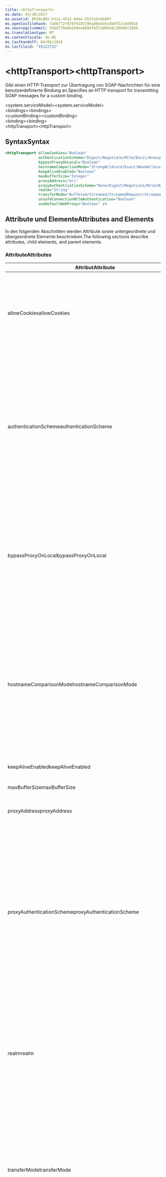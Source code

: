 ```yaml
---
title: <httpTransport>
ms.date: 03/30/2017
ms.assetid: 8b30c065-b32a-4fa3-8eb4-5537a9c6b897
ms.openlocfilehash: 7a06772f078f9187298ad0b4b9c8b0f51c849928
ms.sourcegitcommit: 5b6d778ebb269ee6684fb57ad69a8c28b06235b9
ms.translationtype: MT
ms.contentlocale: de-DE
ms.lasthandoff: 04/08/2019
ms.locfileid: "59122732"
---
```

# <a name="httptransport"></a><span data-ttu-id="d3ae2-101">\<httpTransport></span><span class="sxs-lookup"><span data-stu-id="d3ae2-101">\<httpTransport></span></span>
<span data-ttu-id="d3ae2-102">Gibt einen HTTP-Transport zur Übertragung von SOAP-Nachrichten für eine benutzerdefinierte Bindung an.</span><span class="sxs-lookup"><span data-stu-id="d3ae2-102">Specifies an HTTP transport for transmitting SOAP messages for a custom binding.</span></span>  
  
 <span data-ttu-id="d3ae2-103">\<system.serviceModel></span><span class="sxs-lookup"><span data-stu-id="d3ae2-103">\<system.serviceModel></span></span>  
<span data-ttu-id="d3ae2-104">\<bindings></span><span class="sxs-lookup"><span data-stu-id="d3ae2-104">\<bindings></span></span>  
<span data-ttu-id="d3ae2-105">\<customBinding></span><span class="sxs-lookup"><span data-stu-id="d3ae2-105">\<customBinding></span></span>  
<span data-ttu-id="d3ae2-106">\<binding></span><span class="sxs-lookup"><span data-stu-id="d3ae2-106">\<binding></span></span>  
<span data-ttu-id="d3ae2-107">\<httpTransport></span><span class="sxs-lookup"><span data-stu-id="d3ae2-107">\<httpTransport></span></span>  
  
## <a name="syntax"></a><span data-ttu-id="d3ae2-108">Syntax</span><span class="sxs-lookup"><span data-stu-id="d3ae2-108">Syntax</span></span>  
  
```xml  
<httpTransport allowCookies="Boolean"
               authenticationScheme="Digest/Negotiate/Ntlm/Basic/Anonymous"
               bypassProxyOnLocal="Boolean"
               hostnameComparisonMode="StrongWildcard/Exact/WeakWildcard"
               keepAliveEnabled="Boolean"
               maxBufferSize="Integer"
               proxyAddress="Uri"
               proxyAuthenticationScheme="None/Digest/Negotiate/Ntlm/Basic/Anonymous"
               realm="String"
               transferMode="Buffered/Streamed/StreamedRequest/StreamedResponse"
               unsafeConnectionNtlmAuthentication="Boolean"
               useDefaultWebProxy="Boolean" />
```  
  
## <a name="attributes-and-elements"></a><span data-ttu-id="d3ae2-109">Attribute und Elemente</span><span class="sxs-lookup"><span data-stu-id="d3ae2-109">Attributes and Elements</span></span>  
 <span data-ttu-id="d3ae2-110">In den folgenden Abschnitten werden Attribute sowie untergeordnete und übergeordnete Elemente beschrieben.</span><span class="sxs-lookup"><span data-stu-id="d3ae2-110">The following sections describe attributes, child elements, and parent elements.</span></span>  
  
### <a name="attributes"></a><span data-ttu-id="d3ae2-111">Attribute</span><span class="sxs-lookup"><span data-stu-id="d3ae2-111">Attributes</span></span>  
  
|<span data-ttu-id="d3ae2-112">Attribut</span><span class="sxs-lookup"><span data-stu-id="d3ae2-112">Attribute</span></span>|<span data-ttu-id="d3ae2-113">Beschreibung</span><span class="sxs-lookup"><span data-stu-id="d3ae2-113">Description</span></span>|  
|---------------|-----------------|  
|<span data-ttu-id="d3ae2-114">allowCookies</span><span class="sxs-lookup"><span data-stu-id="d3ae2-114">allowCookies</span></span>|<span data-ttu-id="d3ae2-115">Ein boolescher Wert, der angibt, ob der Client Cookies akzeptiert und bei zukünftigen Anforderungen propagiert.</span><span class="sxs-lookup"><span data-stu-id="d3ae2-115">A Boolean value that specifies whether the client accepts cookies and propagates them on future requests.</span></span> <span data-ttu-id="d3ae2-116">Die Standardeinstellung ist `false`.</span><span class="sxs-lookup"><span data-stu-id="d3ae2-116">The default is `false`.</span></span><br /><br /> <span data-ttu-id="d3ae2-117">Sie können dieses Attribut verwenden, wenn Sie mit ASMX-Webdiensten interagieren, die Cookies verwenden.</span><span class="sxs-lookup"><span data-stu-id="d3ae2-117">You can use this attribute when you interact with ASMX Web services that use cookies.</span></span> <span data-ttu-id="d3ae2-118">Auf diese Weise können Sie sicherstellen, dass die vom Server zurückgegebenen Cookies automatisch bei allen zukünftigen Clientanforderungen für diesen Dienst kopiert werden.</span><span class="sxs-lookup"><span data-stu-id="d3ae2-118">In this way, you can be sure that the cookies returned from the server are automatically copied to all future client requests for that service.</span></span>|  
|<span data-ttu-id="d3ae2-119">authenticationScheme</span><span class="sxs-lookup"><span data-stu-id="d3ae2-119">authenticationScheme</span></span>|<span data-ttu-id="d3ae2-120">Gibt das Protokoll an, mit dem Clientanforderungen authentifiziert werden, die von einem HTTP-Listener verarbeitet werden.</span><span class="sxs-lookup"><span data-stu-id="d3ae2-120">Specifies the protocol used to authenticate client requests being processed by an HTTP listener.</span></span> <span data-ttu-id="d3ae2-121">Folgende Werte sind gültig:</span><span class="sxs-lookup"><span data-stu-id="d3ae2-121">Valid values include the following:</span></span><br /><br /> <span data-ttu-id="d3ae2-122">-Digest: Gibt die Digestauthentifizierung an.</span><span class="sxs-lookup"><span data-stu-id="d3ae2-122">-   Digest: Specifies digest authentication.</span></span><br /><span data-ttu-id="d3ae2-123">– Negotiate: Mit dem Client das Authentifizierungsschema handelt.</span><span class="sxs-lookup"><span data-stu-id="d3ae2-123">-   Negotiate: Negotiates with the client to determine the authentication scheme.</span></span> <span data-ttu-id="d3ae2-124">Wenn sowohl Client als auch Server Kerberos unterstützen, wird dieses Schema verwendet. Andernfalls wird NTLM verwendet.</span><span class="sxs-lookup"><span data-stu-id="d3ae2-124">If both client and server support Kerberos, it is used; otherwise, NTLM is used.</span></span><br /><span data-ttu-id="d3ae2-125">-Ntlm: Gibt die NTLM-Authentifizierung an.</span><span class="sxs-lookup"><span data-stu-id="d3ae2-125">-   Ntlm: Specifies NTLM authentication.</span></span><br /><span data-ttu-id="d3ae2-126">-   Basic: Gibt die Standardauthentifizierung an.</span><span class="sxs-lookup"><span data-stu-id="d3ae2-126">-   Basic: Specifies basic authentication.</span></span><br /><span data-ttu-id="d3ae2-127">– Anonymous: Gibt die anonyme Authentifizierung an.</span><span class="sxs-lookup"><span data-stu-id="d3ae2-127">-   Anonymous: Specifies anonymous authentication.</span></span><br /><br /> <span data-ttu-id="d3ae2-128">Die Standardeinstellung ist Anonymous.</span><span class="sxs-lookup"><span data-stu-id="d3ae2-128">The default is Anonymous.</span></span> <span data-ttu-id="d3ae2-129">Dieses Attribut ist vom Typ <xref:System.Net.AuthenticationSchemes>.</span><span class="sxs-lookup"><span data-stu-id="d3ae2-129">This attribute is of type <xref:System.Net.AuthenticationSchemes>.</span></span> <span data-ttu-id="d3ae2-130">Dieses Attribut kann nur einmal festgelegt werden.</span><span class="sxs-lookup"><span data-stu-id="d3ae2-130">This attribute can only be set once.</span></span>|  
|<span data-ttu-id="d3ae2-131">bypassProxyOnLocal</span><span class="sxs-lookup"><span data-stu-id="d3ae2-131">bypassProxyOnLocal</span></span>|<span data-ttu-id="d3ae2-132">Ein boolescher Wert, der angibt, ob der Proxyserver bei lokalen Adressen umgangen werden soll.</span><span class="sxs-lookup"><span data-stu-id="d3ae2-132">A Boolean value that indicates whether to bypass the proxy server for local addresses.</span></span> <span data-ttu-id="d3ae2-133">Die Standardeinstellung ist `false`.</span><span class="sxs-lookup"><span data-stu-id="d3ae2-133">The default is `false`.</span></span><br /><br /> <span data-ttu-id="d3ae2-134">Eine lokale Adresse ist eine, die sich im lokalen LAN oder Intranet befindet.</span><span class="sxs-lookup"><span data-stu-id="d3ae2-134">A local address is one that is on the local LAN or intranet.</span></span><br /><br /> <span data-ttu-id="d3ae2-135">Windows Communication Foundation (WCF) ignoriert immer den Proxy, wenn die Dienstadresse mit beginnt `http://localhost`.</span><span class="sxs-lookup"><span data-stu-id="d3ae2-135">Windows Communication Foundation (WCF) always ignores the proxy if the service address begins with `http://localhost`.</span></span><br /><br /> <span data-ttu-id="d3ae2-136">Sie sollten den Hostnamen anstatt localhost verwenden, wenn die Clients bei der Kommunikation mit Diensten auf demselben Computer einen Proxy nutzen sollen.</span><span class="sxs-lookup"><span data-stu-id="d3ae2-136">You should use the host name rather than localhost if you want clients to go through a proxy when talking to services on the same machine.</span></span>|  
|<span data-ttu-id="d3ae2-137">hostnameComparisonMode</span><span class="sxs-lookup"><span data-stu-id="d3ae2-137">hostnameComparisonMode</span></span>|<span data-ttu-id="d3ae2-138">Gibt den HTTP-Hostnamen-Vergleichsmodus an, der verwendet wird, um URIs zu analysieren.</span><span class="sxs-lookup"><span data-stu-id="d3ae2-138">Specifies the HTTP hostname comparison mode used to parse URIs.</span></span> <span data-ttu-id="d3ae2-139">Folgende Werte sind gültig:</span><span class="sxs-lookup"><span data-stu-id="d3ae2-139">Valid values are,</span></span><br /><br /> <span data-ttu-id="d3ae2-140">-StrongWildcard: ("+") entspricht allen möglichen Hostnamen im Kontext der angegebenen Schemas, Anschlusses und relativen URI.</span><span class="sxs-lookup"><span data-stu-id="d3ae2-140">-   StrongWildcard: ("+") matches all possible hostnames in the context of the specified scheme, port and relative URI.</span></span><br /><span data-ttu-id="d3ae2-141">-Genauer: keine Platzhalter</span><span class="sxs-lookup"><span data-stu-id="d3ae2-141">-   Exact: no wildcards</span></span><br /><span data-ttu-id="d3ae2-142">-WeakWildcard: ("\*") entspricht allen möglichen Hostnamen im Kontext des angegebenen Schemas, Anschlusses und URIS, die nicht explizit zugeordnet wurde oder durch den StrongWildcard-Mechanismus.</span><span class="sxs-lookup"><span data-stu-id="d3ae2-142">-   WeakWildcard: ("\*") matches all possible hostname in the context of the specified scheme, port and relative UIR that have not been matched explicitly or through the strong wildcard mechanism.</span></span><br /><br /> <span data-ttu-id="d3ae2-143">Dieses Attribut ist vom Typ <xref:System.ServiceModel.HostNameComparisonMode>.</span><span class="sxs-lookup"><span data-stu-id="d3ae2-143">This attribute is of type <xref:System.ServiceModel.HostNameComparisonMode>.</span></span> <span data-ttu-id="d3ae2-144">Die Standardeinstellung ist <xref:System.ServiceModel.HostNameComparisonMode.StrongWildcard>.</span><span class="sxs-lookup"><span data-stu-id="d3ae2-144">The default is <xref:System.ServiceModel.HostNameComparisonMode.StrongWildcard>.</span></span>|  
|<span data-ttu-id="d3ae2-145">keepAliveEnabled</span><span class="sxs-lookup"><span data-stu-id="d3ae2-145">keepAliveEnabled</span></span>|<span data-ttu-id="d3ae2-146">Ein boolescher Wert, der angibt, ob eine permanente Verbindung mit der Internetressource hergestellt werden soll.</span><span class="sxs-lookup"><span data-stu-id="d3ae2-146">A Boolean value that specifies whether to make a persistent connection to the internet resource.</span></span>|  
|<span data-ttu-id="d3ae2-147">maxBufferSize</span><span class="sxs-lookup"><span data-stu-id="d3ae2-147">maxBufferSize</span></span>|<span data-ttu-id="d3ae2-148">Eine positive ganze Zahl, die die maximale Puffergröße angibt.</span><span class="sxs-lookup"><span data-stu-id="d3ae2-148">A positive integer that specifies the maximum size of the buffer.</span></span> <span data-ttu-id="d3ae2-149">Der Standardwert ist 524288.</span><span class="sxs-lookup"><span data-stu-id="d3ae2-149">The default is 524288</span></span>|  
|<span data-ttu-id="d3ae2-150">proxyAddress</span><span class="sxs-lookup"><span data-stu-id="d3ae2-150">proxyAddress</span></span>|<span data-ttu-id="d3ae2-151">Ein URI, der die Adresse des HTTP-Proxys angibt.</span><span class="sxs-lookup"><span data-stu-id="d3ae2-151">A URI that specifies the address of the HTTP proxy.</span></span> <span data-ttu-id="d3ae2-152">Wenn `useSystemWebProxy``true` ist, muss diese Einstellung `null` lauten.</span><span class="sxs-lookup"><span data-stu-id="d3ae2-152">If `useSystemWebProxy` is `true`, this setting must be `null`.</span></span> <span data-ttu-id="d3ae2-153">Die Standardeinstellung ist `null`.</span><span class="sxs-lookup"><span data-stu-id="d3ae2-153">The default is `null`.</span></span>|  
|<span data-ttu-id="d3ae2-154">proxyAuthenticationScheme</span><span class="sxs-lookup"><span data-stu-id="d3ae2-154">proxyAuthenticationScheme</span></span>|<span data-ttu-id="d3ae2-155">Gibt das Protokoll an, mit dem Clientanforderungen authentifiziert werden, die von einem HTTP-Proxy verarbeitet werden.</span><span class="sxs-lookup"><span data-stu-id="d3ae2-155">Specifies the protocol used for authenticating client requests being processed by an HTTP proxy.</span></span> <span data-ttu-id="d3ae2-156">Folgende Werte sind gültig:</span><span class="sxs-lookup"><span data-stu-id="d3ae2-156">Valid values include the following:</span></span><br /><br /> <span data-ttu-id="d3ae2-157">– None: Es wird keine Authentifizierung ausgeführt.</span><span class="sxs-lookup"><span data-stu-id="d3ae2-157">-   None: No authentication is performed.</span></span><br /><span data-ttu-id="d3ae2-158">-Digest: Gibt die Digestauthentifizierung an.</span><span class="sxs-lookup"><span data-stu-id="d3ae2-158">-   Digest: Specifies digest authentication.</span></span><br /><span data-ttu-id="d3ae2-159">– Negotiate: Mit dem Client das Authentifizierungsschema handelt.</span><span class="sxs-lookup"><span data-stu-id="d3ae2-159">-   Negotiate: Negotiates with the client to determine the authentication scheme.</span></span> <span data-ttu-id="d3ae2-160">Wenn sowohl Client als auch Server Kerberos unterstützen, wird dieses Schema verwendet. Andernfalls wird NTLM verwendet.</span><span class="sxs-lookup"><span data-stu-id="d3ae2-160">If both client and server support Kerberos, it is used; otherwise, NTLM is used.</span></span><br /><span data-ttu-id="d3ae2-161">-Ntlm: Gibt die NTLM-Authentifizierung an.</span><span class="sxs-lookup"><span data-stu-id="d3ae2-161">-   Ntlm: Specifies NTLM authentication.</span></span><br /><span data-ttu-id="d3ae2-162">-   Basic: Gibt die Standardauthentifizierung an.</span><span class="sxs-lookup"><span data-stu-id="d3ae2-162">-   Basic: Specifies basic authentication.</span></span><br /><span data-ttu-id="d3ae2-163">– Anonymous: Gibt die anonyme Authentifizierung an.</span><span class="sxs-lookup"><span data-stu-id="d3ae2-163">-   Anonymous: Specifies anonymous authentication.</span></span><br /><br /> <span data-ttu-id="d3ae2-164">Die Standardeinstellung ist Anonymous.</span><span class="sxs-lookup"><span data-stu-id="d3ae2-164">The default is Anonymous.</span></span> <span data-ttu-id="d3ae2-165">Dieses Attribut ist vom Typ <xref:System.Net.AuthenticationSchemes>.</span><span class="sxs-lookup"><span data-stu-id="d3ae2-165">This attribute is of type <xref:System.Net.AuthenticationSchemes>.</span></span> <span data-ttu-id="d3ae2-166">Beachten Sie, dass <xref:System.Net.AuthenticationSchemes.IntegratedWindowsAuthentication?displayProperty=nameWithType> wird nicht unterstützt.</span><span class="sxs-lookup"><span data-stu-id="d3ae2-166">Note that <xref:System.Net.AuthenticationSchemes.IntegratedWindowsAuthentication?displayProperty=nameWithType> is not supported.</span></span>|  
|<span data-ttu-id="d3ae2-167">realm</span><span class="sxs-lookup"><span data-stu-id="d3ae2-167">realm</span></span>|<span data-ttu-id="d3ae2-168">Eine Zeichenfolge, die den auf dem Proxy/Server zu verwendenden Bereich angibt.</span><span class="sxs-lookup"><span data-stu-id="d3ae2-168">A string that specifies the realm to use on the proxy/server.</span></span> <span data-ttu-id="d3ae2-169">Der Standardwert ist eine leere Zeichenfolge.</span><span class="sxs-lookup"><span data-stu-id="d3ae2-169">The default is an empty string.</span></span><br /><br /> <span data-ttu-id="d3ae2-170">Server verwenden Bereiche, um geschützte Ressourcen zu partitionieren.</span><span class="sxs-lookup"><span data-stu-id="d3ae2-170">Servers use realms to partition protected resources.</span></span> <span data-ttu-id="d3ae2-171">Jede Partition kann ihr eigenes Authentifizierungsschema und/oder ihre eigene Autorisierungsdatenbank aufweisen.</span><span class="sxs-lookup"><span data-stu-id="d3ae2-171">Each partition can have its own authentication scheme and/or authorization database.</span></span> <span data-ttu-id="d3ae2-172">Bereiche werden nur für die Standard- und Hashwertauthentifizierung verwendet.</span><span class="sxs-lookup"><span data-stu-id="d3ae2-172">Realms are used only for basic and digest authentication.</span></span> <span data-ttu-id="d3ae2-173">Nach der erfolgreichen Authentifizierung eines Clients ist die Authentifizierung für alle Ressourcen in einem bestimmten Bereich gültig.</span><span class="sxs-lookup"><span data-stu-id="d3ae2-173">After a client successfully authenticates, the authentication is valid for all resources in a given realm.</span></span> <span data-ttu-id="d3ae2-174">Eine ausführliche Beschreibung der Bereiche finden Sie unter RFC 2617 unter der [IETF-Website](https://www.ietf.org).</span><span class="sxs-lookup"><span data-stu-id="d3ae2-174">For a detailed description of realms, see RFC 2617 at the [IETF website](https://www.ietf.org).</span></span>|  
|<span data-ttu-id="d3ae2-175">transferMode</span><span class="sxs-lookup"><span data-stu-id="d3ae2-175">transferMode</span></span>|<span data-ttu-id="d3ae2-176">Gibt an, ob Nachrichten bei einer Anforderung oder Antwort gepuffert oder per Stream übertragen werden.</span><span class="sxs-lookup"><span data-stu-id="d3ae2-176">Specifies whether messages are buffered or streamed or a request or response.</span></span> <span data-ttu-id="d3ae2-177">Folgende Werte sind gültig:</span><span class="sxs-lookup"><span data-stu-id="d3ae2-177">Valid values include the following:</span></span><br /><br /> <span data-ttu-id="d3ae2-178">-Buffered: Die Anforderungs- und Antwortnachrichten werden gepuffert.</span><span class="sxs-lookup"><span data-stu-id="d3ae2-178">-   Buffered: The request and response messages are buffered.</span></span><br /><span data-ttu-id="d3ae2-179">-Streaming: Die Anforderungs- und Antwortnachrichten werden per Stream übertragen.</span><span class="sxs-lookup"><span data-stu-id="d3ae2-179">-   Streamed: The request and response messages are streamed.</span></span><br /><span data-ttu-id="d3ae2-180">-StreamedRequest: Die Anforderungsnachricht wird per Stream übertragen, und die Antwortnachricht wird gepuffert.</span><span class="sxs-lookup"><span data-stu-id="d3ae2-180">-   StreamedRequest: The request message is streamed and the response message is buffered.</span></span><br /><span data-ttu-id="d3ae2-181">-StreamedResponse: Die Anforderungsnachricht wird gepuffert, und die Antwortnachricht wird per Stream übertragen.</span><span class="sxs-lookup"><span data-stu-id="d3ae2-181">-   StreamedResponse: The request message is buffered and the response message is streamed.</span></span><br /><br /> <span data-ttu-id="d3ae2-182">Der Standardwert ist Buffered.</span><span class="sxs-lookup"><span data-stu-id="d3ae2-182">The default is Buffered.</span></span> <span data-ttu-id="d3ae2-183">Dieses Attribut ist vom Typ <xref:System.ServiceModel.TransferMode>.</span><span class="sxs-lookup"><span data-stu-id="d3ae2-183">This attribute is of type <xref:System.ServiceModel.TransferMode> .</span></span>|  
|<span data-ttu-id="d3ae2-184">unsafeConnectionNtlmAuthentication</span><span class="sxs-lookup"><span data-stu-id="d3ae2-184">unsafeConnectionNtlmAuthentication</span></span>|<span data-ttu-id="d3ae2-185">Ein boolescher Wert, der angibt, ob die Freigabe nicht sicherer Verbindungen auf dem Server aktiviert ist.</span><span class="sxs-lookup"><span data-stu-id="d3ae2-185">A Boolean value that specifies whether Unsafe Connection Sharing is enabled on the server.</span></span> <span data-ttu-id="d3ae2-186">Die Standardeinstellung ist `false`.</span><span class="sxs-lookup"><span data-stu-id="d3ae2-186">The default is `false`.</span></span> <span data-ttu-id="d3ae2-187">Wenn aktiviert, wird NTLM-Authentifizierung einmal auf jeder TCP-Verbindung ausgeführt.</span><span class="sxs-lookup"><span data-stu-id="d3ae2-187">If enabled, NTLM authentication is performed once on each TCP connection.</span></span>|  
|<span data-ttu-id="d3ae2-188">useDefaultWebProxy</span><span class="sxs-lookup"><span data-stu-id="d3ae2-188">useDefaultWebProxy</span></span>|<span data-ttu-id="d3ae2-189">Ein boolescher Wert, der angibt, ob die Proxyeinstellungen auf dem Computer anstatt der benutzerspezifischen Einstellungen verwendet werden sollen.</span><span class="sxs-lookup"><span data-stu-id="d3ae2-189">A Boolean value that specifies whether the machine-wide proxy settings are used rather than the user specific settings.</span></span> <span data-ttu-id="d3ae2-190">Die Standardeinstellung ist `true`.</span><span class="sxs-lookup"><span data-stu-id="d3ae2-190">The default is `true`.</span></span>|  
  
### <a name="child-elements"></a><span data-ttu-id="d3ae2-191">Untergeordnete Elemente</span><span class="sxs-lookup"><span data-stu-id="d3ae2-191">Child Elements</span></span>  
 <span data-ttu-id="d3ae2-192">Keiner</span><span class="sxs-lookup"><span data-stu-id="d3ae2-192">None</span></span>  
  
### <a name="parent-elements"></a><span data-ttu-id="d3ae2-193">Übergeordnete Elemente</span><span class="sxs-lookup"><span data-stu-id="d3ae2-193">Parent Elements</span></span>  
  
|<span data-ttu-id="d3ae2-194">Element</span><span class="sxs-lookup"><span data-stu-id="d3ae2-194">Element</span></span>|<span data-ttu-id="d3ae2-195">Beschreibung</span><span class="sxs-lookup"><span data-stu-id="d3ae2-195">Description</span></span>|  
|-------------|-----------------|  
|[<span data-ttu-id="d3ae2-196">\<binding></span><span class="sxs-lookup"><span data-stu-id="d3ae2-196">\<binding></span></span>](../../../../../docs/framework/misc/binding.md)|<span data-ttu-id="d3ae2-197">Definiert alle Bindungsmöglichkeiten der benutzerdefinierten Bindung.</span><span class="sxs-lookup"><span data-stu-id="d3ae2-197">Defines all binding capabilities of the custom binding.</span></span>|  
  
## <a name="remarks"></a><span data-ttu-id="d3ae2-198">Hinweise</span><span class="sxs-lookup"><span data-stu-id="d3ae2-198">Remarks</span></span>  
 <span data-ttu-id="d3ae2-199">Das `httpTransport`-Element stellt den Startpunkt für das Erstellen einer benutzerdefinierten Bindung dar, die das HTTP-Transportprotokoll implementiert.</span><span class="sxs-lookup"><span data-stu-id="d3ae2-199">The `httpTransport` element is the starting point for creating a custom binding that implements the HTTP transport protocol.</span></span> <span data-ttu-id="d3ae2-200">HTTP stellt die primäre Übertragungsweise für den Datenaustausch dar.</span><span class="sxs-lookup"><span data-stu-id="d3ae2-200">HTTP is the primary transport used for interoperability purposes.</span></span> <span data-ttu-id="d3ae2-201">Dieser Transport wird von der Windows Communication Foundation (WCF) um sicherzustellen, dass Interoperabilität mit anderen nicht - WCF-Dienste unterstützt.</span><span class="sxs-lookup"><span data-stu-id="d3ae2-201">This transport is supported by the Windows Communication Foundation (WCF) to ensure interoperability with other non-WCF Web services stacks.</span></span>  
  
## <a name="see-also"></a><span data-ttu-id="d3ae2-202">Siehe auch</span><span class="sxs-lookup"><span data-stu-id="d3ae2-202">See also</span></span>

- <xref:System.ServiceModel.Configuration.HttpTransportElement>
- <xref:System.ServiceModel.Channels.HttpTransportBindingElement>
- <xref:System.ServiceModel.Channels.TransportBindingElement>
- <xref:System.ServiceModel.Channels.CustomBinding>
- [<span data-ttu-id="d3ae2-203">Transportprotokolle</span><span class="sxs-lookup"><span data-stu-id="d3ae2-203">Transports</span></span>](../../../../../docs/framework/wcf/feature-details/transports.md)
- [<span data-ttu-id="d3ae2-204">Wählen eines Transports</span><span class="sxs-lookup"><span data-stu-id="d3ae2-204">Choosing a Transport</span></span>](../../../../../docs/framework/wcf/feature-details/choosing-a-transport.md)
- [<span data-ttu-id="d3ae2-205">Bindungen</span><span class="sxs-lookup"><span data-stu-id="d3ae2-205">Bindings</span></span>](../../../../../docs/framework/wcf/bindings.md)
- [<span data-ttu-id="d3ae2-206">Erweitern von Bindungen</span><span class="sxs-lookup"><span data-stu-id="d3ae2-206">Extending Bindings</span></span>](../../../../../docs/framework/wcf/extending/extending-bindings.md)
- [<span data-ttu-id="d3ae2-207">Benutzerdefinierte Bindungen</span><span class="sxs-lookup"><span data-stu-id="d3ae2-207">Custom Bindings</span></span>](../../../../../docs/framework/wcf/extending/custom-bindings.md)
- [<span data-ttu-id="d3ae2-208">\<customBinding></span><span class="sxs-lookup"><span data-stu-id="d3ae2-208">\<customBinding></span></span>](../../../../../docs/framework/configure-apps/file-schema/wcf/custombinding.md)
